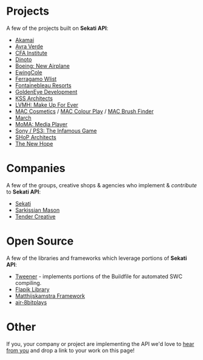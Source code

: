 # Projects #
A few of the projects built on **Sekati API**:

  * [Akamai](http://www.akamai.com/html/technology/visualizing_akamai.html)
  * [Avra Verde](http://www.avraverde.com)
  * [CFA Institute](http://www.newcfa.cfainstitute.org/)
  * [Dinoto](http://www.dinoto.com)
  * [Boeing: New Airplane](http://www.newairplane.com/787/)
  * [EwingCole](http://www.ewingcole.com/)
  * [Ferragamo Wlist](http://wlist.ferragamo.com/)
  * [Fontainebleau Resorts](http://www.fontainebleau.com)
  * [GoldenEye Development](http://www.goldeneyedevelopment.com/)
  * [KSS Architects](http://www.kssarchitects.com)
  * [LVMH: Make Up For Ever](http://www.hd-generation.com)
  * [MAC Cosmetics](http://www.maccosmetics.com/) / [MAC Colour Play](http://www.maccosmetics.com/flash/color_play/index.tmpl) / [MAC Brush Finder](http://www.maccosmetics.com/flash/brush_finder/index.tmpl)
  * [March](http://www.marchmade.com)
  * [MoMA: Media Player](http://www.moma.org/explore/multimedia)
  * [Sony / PS3: The Infamous Game](http://www.infamousthegame.com)
  * [SHoP Architects](http://shoparc.com/)
  * [The New Hope](http://www.thenewhope.us/)

# Companies #
A few of the groups, creative shops & agencies who implement & _contribute_ to **Sekati API**:

  * [Sekati](http://www.sekati.com)
  * [Sarkissian Mason](http://www.sarkissianmason.com)
  * [Tender Creative](http://www.tendercreative.com)


# Open Source #
A few of the libraries and frameworks which leverage portions of **Sekati API**:

  * [Tweener](http://tweener.googlecode.com) - implements portions of the Buildfile for automated SWC compiling.
  * [Flapik Library](http://code.google.com/p/flapik/)
  * [Matthijskamstra Framework](http://code.google.com/p/matthijskamstra/)
  * [air-8bitplays](http://code.google.com/p/air-8bitplays/)

# Other #
If you, your company or project are implementing the API we'd love to [hear from you](http://groups.google.com/group/sekati-api) and drop a link to your work on this page!